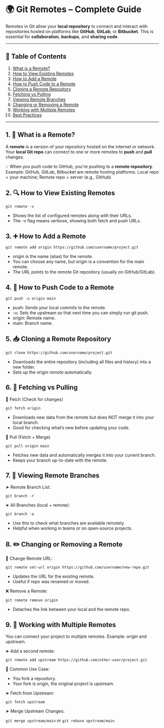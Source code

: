 # 🌍 Git Remotes – Complete Guide 

Remotes in Git allow your **local repository** to connect and interact with repositories hosted on platforms like **GitHub**, **GitLab**, or **Bitbucket**. This is essential for **collaboration**, **backups**, and **sharing code**.

---

## 📘 Table of Contents

1. [What is a Remote?](#1-what-is-a-remote)
2. [How to View Existing Remotes](#2-how-to-view-existing-remotes)
3. [How to Add a Remote](#3-how-to-add-a-remote)
4. [How to Push Code to a Remote](#4-how-to-push-code-to-a-remote)
5. [Cloning a Remote Repository](#5-cloning-a-remote-repository)
6. [Fetching vs Pulling](#6-fetching-vs-pulling)
7. [Viewing Remote Branches](#7-viewing-remote-branches)
8. [Changing or Removing a Remote](#8-changing-or-removing-a-remote)
9. [Working with Multiple Remotes](#9-working-with-multiple-remotes)
10. [Best Practices](#10-best-practices)

---

## 1. 🧠 What is a Remote?

A **remote** is a version of your repository hosted on the internet or network.  
Your **local Git repo** can connect to one or more remotes to **push** and **pull** changes.

💡 When you push code to GitHub, you're pushing to a **remote repository**.
    Example: GitHub, GitLab, Bitbucket are remote hosting platforms.
    Local repo = your machine; Remote repo = server (e.g., GitHub)

## 2. 🔍 How to View Existing Remotes

`git remote -v`  

- Shows the list of configured remotes along with their URLs.
- The -v flag means verbose, showing both fetch and push URLs.

## 3. ➕ How to Add a Remote

`git remote add origin https://github.com/username/project.git`  

- origin is the name (alias) for the remote.
- You can choose any name, but origin is a convention for the main remote.
- The URL points to the remote Git repository (usually on GitHub/GitLab).

## 4. 🚀 How to Push Code to a Remote

`git push -u origin main`  

- push: Sends your local commits to the remote.
- -u: Sets the upstream so that next time you can simply run git push.
- origin: Remote name.
- main: Branch name.

## 5. 📥 Cloning a Remote Repository

`git clone https://github.com/username/project.git`  

- Downloads the entire repository (including all files and history) into a new folder.
- Sets up the origin remote automatically.

## 6. 🔄 Fetching vs Pulling

📌 Fetch (Check for changes)

`git fetch origin`  

- Downloads new data from the remote but does NOT merge it into your local branch.
- Good for checking what’s new before updating your code.

📌 Pull (Fetch + Merge)

`git pull origin main`  

- Fetches new data and automatically merges it into your current branch.
- Keeps your branch up-to-date with the remote.

## 7. 🌿 Viewing Remote Branches

➤ Remote Branch List:

`git branch -r`  

➤ All Branches (local + remote):

`git branch -a`  

- Use this to check what branches are available remotely.
- Helpful when working in teams or on open-source projects.

## 8. ✏️ Changing or Removing a Remote

🔄 Change Remote URL:

`git remote set-url origin https://github.com/username/new-repo.git`  

- Updates the URL for the existing remote.
- Useful if repo was renamed or moved.

❌ Remove a Remote:

`git remote remove origin`  

- Detaches the link between your local and the remote repo.

## 9. 🔁 Working with Multiple Remotes

You can connect your project to multiple remotes. Example: origin and upstream.

➤ Add a second remote:

`git remote add upstream https://github.com/other-user/project.git`  

📘 Common Use Case:
- You fork a repository.
- Your fork is origin, the original project is upstream.

➤ Fetch from Upstream:

`git fetch upstream`  

➤ Merge Upstream Changes:

`git merge upstream/main`  or  `git rebase upstream/main`  

